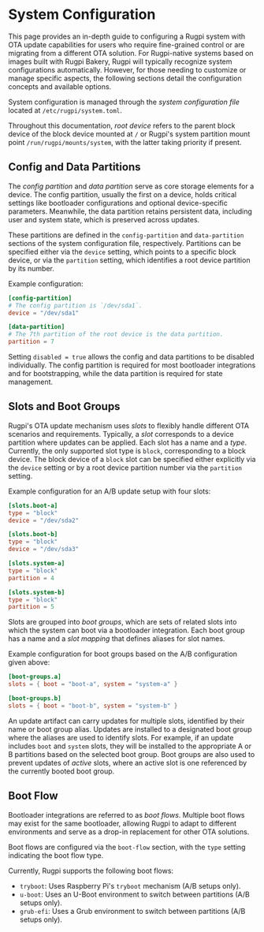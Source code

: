 # System Configuration

This page provides an in-depth guide to configuring a Rugpi system with OTA update capabilities for users who require fine-grained control or are migrating from a different OTA solution.
For Rugpi-native systems based on images built with Rugpi Bakery, Rugpi will typically recognize system configurations automatically.
However, for those needing to customize or manage specific aspects, the following sections detail the configuration concepts and available options.

System configuration is managed through the _system configuration file_ located at `/etc/rugpi/system.toml`.

Throughout this documentation, _root device_ refers to the parent block device of the block device mounted at `/` or Rugpi's system partition mount point `/run/rugpi/mounts/system`, with the latter taking priority if present.

## Config and Data Partitions

The _config partition_ and _data partition_ serve as core storage elements for a device.
The config partition, usually the first on a device, holds critical settings like bootloader configurations and optional device-specific parameters.
Meanwhile, the data partition retains persistent data, including user and system state, which is preserved across updates.

These partitions are defined in the `config-partition` and `data-partition` sections of the system configuration file, respectively.
Partitions can be specified either via the `device` setting, which points to a specific block device, or via the `partition` setting, which identifies a root device partition by its number.

Example configuration:

```toml
[config-partition]
# The config partition is `/dev/sda1`.
device = "/dev/sda1"

[data-partition]
# The 7th partition of the root device is the data partition.
partition = 7
```

Setting `disabled = true` allows the config and data partitions to be disabled individually.
The config partition is required for most bootloader integrations and for bootstrapping, while the data partition is required for state management.

## Slots and Boot Groups

Rugpi's OTA update mechanism uses _slots_ to flexibly handle different OTA scenarios and requirements.
Typically, a _slot_ corresponds to a device partition where updates can be applied.
Each slot has a name and a _type_.
Currently, the only supported slot type is `block`, corresponding to a block device. The block device of a `block` slot can be specified either explicitly via the `device` setting or by a root device partition number via the `partition` setting.

Example configuration for an A/B update setup with four slots:

```toml
[slots.boot-a]
type = "block"
device = "/dev/sda2"

[slots.boot-b]
type = "block"
device = "/dev/sda3"

[slots.system-a]
type = "block"
partition = 4

[slots.system-b]
type = "block"
partition = 5
```

Slots are grouped into _boot groups_, which are sets of related slots into which the system can boot via a bootloader integration.
Each boot group has a name and a _slot mapping_ that defines aliases for slot names.

Example configuration for boot groups based on the A/B configuration given above:

```toml
[boot-groups.a]
slots = { boot = "boot-a", system = "system-a" }

[boot-groups.b]
slots = { boot = "boot-b", system = "system-b" }
```

An update artifact can carry updates for multiple slots, identified by their name or boot group alias.
Updates are installed to a designated boot group where the aliases are used to identify slots.
For example, if an update includes `boot` and `system` slots, they will be installed to the appropriate A or B partitions based on the selected boot group.
Boot groups are also used to prevent updates of _active_ slots, where an active slot is one referenced by the currently booted boot group.

## Boot Flow

Bootloader integrations are referred to as _boot flows_.
Multiple boot flows may exist for the same bootloader, allowing Rugpi to adapt to different environments and serve as a drop-in replacement for other OTA solutions.

Boot flows are configured via the `boot-flow` section, with the `type` setting indicating the boot flow type.

Currently, Rugpi supports the following boot flows:

- `tryboot`: Uses Raspberry Pi's `tryboot` mechanism (A/B setups only).
- `u-boot`: Uses an U-Boot environment to switch between partitions (A/B setups only).
- `grub-efi`: Uses a Grub environment to switch between partitions (A/B setups only).
